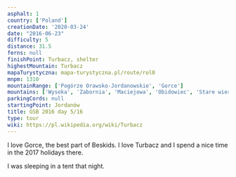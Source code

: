 ```yaml
---
asphalt: 1
country: ['Poland']
creationDate: '2020-03-24'
date: "2016-06-23"
difficulty: 5
distance: 31.5
ferns: null
finishPoint: Turbacz, shelter
highestMountain: Turbacz
mapaTurystyczna: mapa-turystyczna.pl/route/rol0
mnpm: 1310
mountainRange: ['Pogórze Orawsko-Jordanowskie', 'Gorce']
mountains: ['Wysoka', 'Zabornia', 'Maciejowa', 'Obidowiec', 'Stare wierchy']
parkingCords: null
startingPoint: Jordanów
title: GSB 2016 day 5/16
type: tour
wiki: https://pl.wikipedia.org/wiki/Turbacz
---
```


I love Gorce, the best part of Beskids. I love Turbacz and I spend a nice time in the 2017 holidays there.

I was sleeping in a tent that night.
